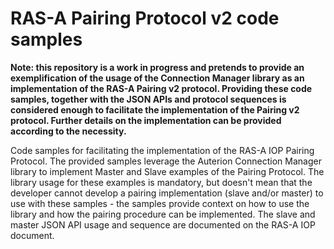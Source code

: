 # RAS-A Pairing Protocol v2 code samples

**Note: this repository is a work in progress and pretends to provide an exemplification of the usage of the Connection Manager library as an implementation of the RAS-A Pairing v2 protocol. Providing these code samples, together with the JSON APIs and protocol sequences is considered enough to facilitate the implementation of the Pairing v2 protocol. Further details on the implementation can be provided according to the necessity.**

Code samples for facilitating the implementation of the RAS-A IOP Pairing Protocol. The provided samples leverage the Auterion Connection Manager library to implement Master and Slave examples of the Pairing Protocol. The library usage for these examples is mandatory, but doesn't mean that the developer cannot develop a pairing implementation (slave and/or master) to use with these samples - the samples provide context on how to use the library and how the pairing procedure can be implemented. The slave and master JSON API usage and sequence are documented on the RAS-A IOP document.
